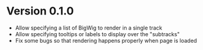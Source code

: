 # Version 0.1.0

- Allow specifying a list of BigWig to render in a single track
- Allow specifying tooltips or labels to display over the "subtracks"
- Fix some bugs so that rendering happens properly when page is loaded
